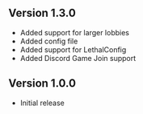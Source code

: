 ## Version 1.3.0

- Added support for larger lobbies
- Added config file
- Added support for LethalConfig
- Added Discord Game Join support

## Version 1.0.0

- Initial release
